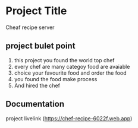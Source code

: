 
# Project Title

Cheaf recipe server


## project bulet point 
 1. this project you found the world top chef
 2. every chef are many categoy food are avaiable
 3. choice your favourite food and order the food 
 4. you found the food make process
 5. And hired the chef


## Documentation
 project livelink  (https://chef-recipe-6022f.web.app)

